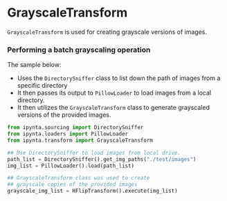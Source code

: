 # GrayscaleTransform

`GrayscaleTransform` is used for creating grayscale versions of images.

### Performing a batch grayscaling operation

The sample below:

- Uses the `DirectorySniffer` class to list down the path of images from a specific directory
- It then passes its output to `PillowLoader` to load images from a local directory.
- It then utilizes the `GrayscaleTransform` class to generate grayscaled versions of the provided images.

```py
from ipynta.sourcing import DirectorySniffer
from ipynta.loaders import PillowLoader
from ipynta.transform import GrayscaleTransform

## Use DirectorySniffer to load images from local drive.
path_list = DirectorySniffer().get_img_paths("./test/images")
img_list = PillowLoader().load(path_list)

## GrayscaleTransform class was used to create
## grayscale copies of the provided images
grayscale_img_list = HFlipTransform().execute(img_list)
```

